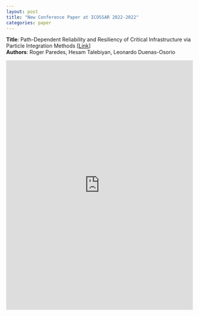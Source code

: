 ```yaml
---
layout: post
title: "New Conference Paper at ICOSSAR 2022-2022"
categories: paper
---
```


**Title**: Path-Dependent Reliability and Resiliency of Critical Infrastructure via Particle Integration Methods [[Link](https://scholarship.rice.edu/handle/1911/112396)]  
**Authors**: Roger Paredes, Hesam Talebiyan, Leonardo Duenas-Osorio

<iframe src="https://www.linkedin.com/embed/feed/update/urn:li:share:6977392822064742400" height="672" width="504" frameborder="0" allowfullscreen="" title="Embedded post"></iframe>
